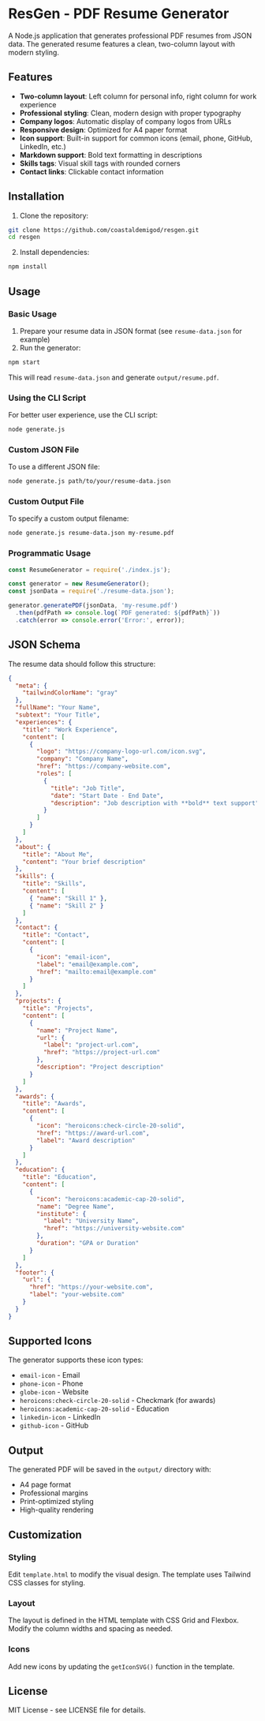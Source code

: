 # ResGen - PDF Resume Generator

A Node.js application that generates professional PDF resumes from JSON data. The generated resume features a clean, two-column layout with modern styling.

## Features

- **Two-column layout**: Left column for personal info, right column for work experience
- **Professional styling**: Clean, modern design with proper typography
- **Company logos**: Automatic display of company logos from URLs
- **Responsive design**: Optimized for A4 paper format
- **Icon support**: Built-in support for common icons (email, phone, GitHub, LinkedIn, etc.)
- **Markdown support**: Bold text formatting in descriptions
- **Skills tags**: Visual skill tags with rounded corners
- **Contact links**: Clickable contact information

## Installation

1. Clone the repository:
```bash
git clone https://github.com/coastaldemigod/resgen.git
cd resgen
```

2. Install dependencies:
```bash
npm install
```

## Usage

### Basic Usage

1. Prepare your resume data in JSON format (see `resume-data.json` for example)
2. Run the generator:
```bash
npm start
```

This will read `resume-data.json` and generate `output/resume.pdf`.

### Using the CLI Script

For better user experience, use the CLI script:
```bash
node generate.js
```

### Custom JSON File

To use a different JSON file:
```bash
node generate.js path/to/your/resume-data.json
```

### Custom Output File

To specify a custom output filename:
```bash
node generate.js resume-data.json my-resume.pdf
```

### Programmatic Usage

```javascript
const ResumeGenerator = require('./index.js');

const generator = new ResumeGenerator();
const jsonData = require('./resume-data.json');

generator.generatePDF(jsonData, 'my-resume.pdf')
  .then(pdfPath => console.log(`PDF generated: ${pdfPath}`))
  .catch(error => console.error('Error:', error));
```

## JSON Schema

The resume data should follow this structure:

```json
{
  "meta": {
    "tailwindColorName": "gray"
  },
  "fullName": "Your Name",
  "subtext": "Your Title",
  "experiences": {
    "title": "Work Experience",
    "content": [
      {
        "logo": "https://company-logo-url.com/icon.svg",
        "company": "Company Name",
        "href": "https://company-website.com",
        "roles": [
          {
            "title": "Job Title",
            "date": "Start Date - End Date",
            "description": "Job description with **bold** text support"
          }
        ]
      }
    ]
  },
  "about": {
    "title": "About Me",
    "content": "Your brief description"
  },
  "skills": {
    "title": "Skills",
    "content": [
      { "name": "Skill 1" },
      { "name": "Skill 2" }
    ]
  },
  "contact": {
    "title": "Contact",
    "content": [
      {
        "icon": "email-icon",
        "label": "email@example.com",
        "href": "mailto:email@example.com"
      }
    ]
  },
  "projects": {
    "title": "Projects",
    "content": [
      {
        "name": "Project Name",
        "url": {
          "label": "project-url.com",
          "href": "https://project-url.com"
        },
        "description": "Project description"
      }
    ]
  },
  "awards": {
    "title": "Awards",
    "content": [
      {
        "icon": "heroicons:check-circle-20-solid",
        "href": "https://award-url.com",
        "label": "Award description"
      }
    ]
  },
  "education": {
    "title": "Education",
    "content": [
      {
        "icon": "heroicons:academic-cap-20-solid",
        "name": "Degree Name",
        "institute": {
          "label": "University Name",
          "href": "https://university-website.com"
        },
        "duration": "GPA or Duration"
      }
    ]
  },
  "footer": {
    "url": {
      "href": "https://your-website.com",
      "label": "your-website.com"
    }
  }
}
```

## Supported Icons

The generator supports these icon types:
- `email-icon` - Email
- `phone-icon` - Phone
- `globe-icon` - Website
- `heroicons:check-circle-20-solid` - Checkmark (for awards)
- `heroicons:academic-cap-20-solid` - Education
- `linkedin-icon` - LinkedIn
- `github-icon` - GitHub

## Output

The generated PDF will be saved in the `output/` directory with:
- A4 page format
- Professional margins
- Print-optimized styling
- High-quality rendering

## Customization

### Styling
Edit `template.html` to modify the visual design. The template uses Tailwind CSS classes for styling.

### Layout
The layout is defined in the HTML template with CSS Grid and Flexbox. Modify the column widths and spacing as needed.

### Icons
Add new icons by updating the `getIconSVG()` function in the template.

## License

MIT License - see LICENSE file for details. 